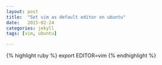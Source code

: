 ```yaml
---
layout: post
title:  "Set vim as default editor on ubuntu"
date:   2015-02-24
categories: jekyll
tags: [vim, ubuntu]

---
```


{% highlight ruby %}
    export EDITOR=vim
{% endhighlight %}